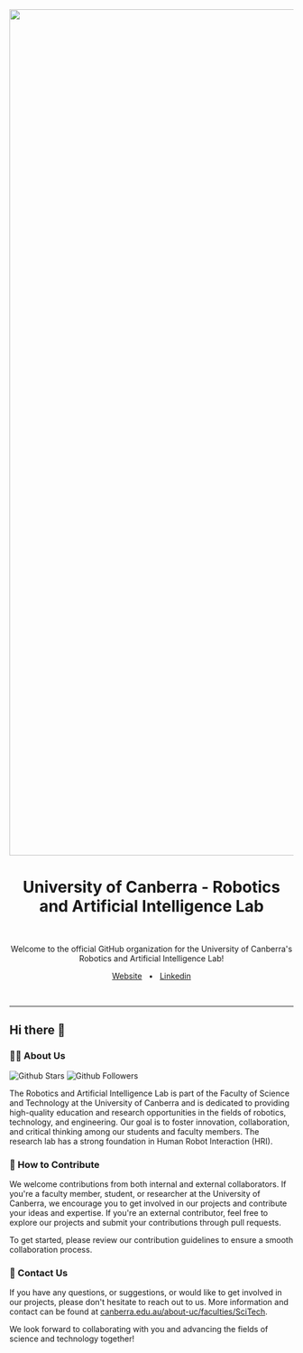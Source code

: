 <img src="https://github.com/UC-SciTech/.github/assets/45908907/2091e8de-decb-4eed-8142-f8e5636d431b" width="1500" alt-text="UC - SciTech" />

<div align="center">
  <h1>University of Canberra - Robotics and Artificial Intelligence Lab</h1>

  <br />
  <p>Welcome to the official GitHub organization for the University of Canberra's Robotics and Artificial Intelligence Lab!</p>

  <a href="https://www.canberra.edu.au/about-uc/faculties/SciTech">Website</a>
  <span>&nbsp;&nbsp;•&nbsp;&nbsp;</span>
  <a href="https://www.linkedin.com/company/uc-faculty-of-science-and-technology/">Linkedin</a>
  
  <br />
  <hr />
</div>

## Hi there 👋

### 🙋‍♀️ About Us

![Github Stars](https://img.shields.io/github/stars/mik-p?logo=github&color=31545C)
![Github Followers](https://img.shields.io/github/followers/mik-p?logo=github&color=31545C)

The Robotics and Artificial Intelligence Lab is part of the Faculty of Science and Technology at the University of Canberra and is dedicated to providing high-quality education and research opportunities in the fields of robotics, technology, and engineering. Our goal is to foster innovation, collaboration, and critical thinking among our students and faculty members. The research lab has a strong foundation in Human Robot Interaction (HRI).

### 🌈 How to Contribute

We welcome contributions from both internal and external collaborators. If you're a faculty member, student, or researcher at the University of Canberra, we encourage you to get involved in our projects and contribute your ideas and expertise. If you're an external contributor, feel free to explore our projects and submit your contributions through pull requests.

To get started, please review our contribution guidelines to ensure a smooth collaboration process.

### 👋 Contact Us

If you have any questions, or suggestions, or would like to get involved in our projects, please don't hesitate to reach out to us. More information and contact can be found at [canberra.edu.au/about-uc/faculties/SciTech](https://www.canberra.edu.au/about-uc/faculties/SciTech).

We look forward to collaborating with you and advancing the fields of science and technology together!
